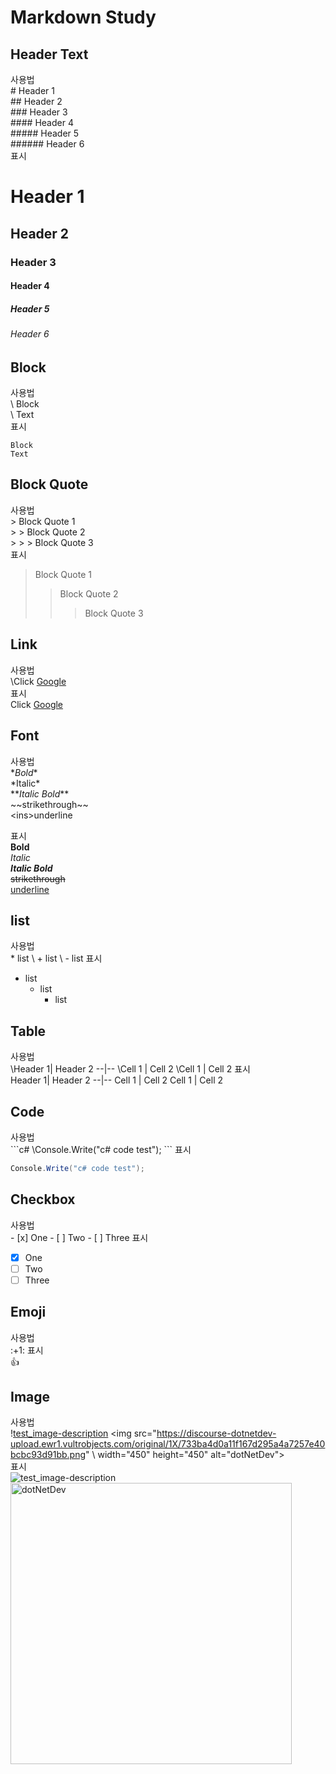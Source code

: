 # Markdown Study

## Header Text
사용법     
\# Header 1     
\## Header 2        
\### Header 3       
\#### Header 4      
\##### Header 5     
\###### Header 6        
표시      
# Header 1
## Header 2
### Header 3
#### Header 4
##### Header 5
###### Header 6

## Block
사용법     
\   Block       
\   Text        
표시      

    Block       
    Text    

## Block Quote
사용법     
\> Block Quote 1        
\> > Block Quote 2      
\> > > Block Quote 3        
표시
> Block Quote 1
> > Block Quote 2
> > > Block Quote 3

## Link
사용법     
\Click [Google](https://google.com)     
표시      
Click [Google](https://google.com)

## Font  
사용법     
\**Bold**  
\*Italic*  
\**_Italic Bold_**   
\~~strikethrough~~   
\<ins>underline</ins>  

표시      
**Bold**  
*Italic*  
**_Italic Bold_**   
~~strikethrough~~   
<ins>underline</ins>  

## list
사용법     
\* list
\  + list
\    - list
표시      
* list
  + list
    - list

## Table
사용법     
\Header 1| Header 2
\--|--
\Cell 1 | Cell 2
\Cell 1 | Cell 2
표시      
Header 1| Header 2
--|--
Cell 1 | Cell 2
Cell 1 | Cell 2

## Code
사용법     
\```c#
\Console.Write("c# code test");
\```
표시      
```c#
Console.Write("c# code test");
```

## Checkbox
사용법     
\- [x] One
\- [ ] Two
\- [ ] Three
표시      
- [x] One
- [ ] Two
- [ ] Three

## Emoji
사용법     
\:+1:
표시      
:+1:

## Image
사용법     
\![test_image-description](https://discourse-dotnetdev-upload.ewr1.vultrobjects.com/original/1X/733ba4d0a11f167d295a4a7257e40bcbc93d91bb.png)
\<img src="https://discourse-dotnetdev-upload.ewr1.vultrobjects.com/original/1X/733ba4d0a11f167d295a4a7257e40bcbc93d91bb.png" 
\     width="450" height="450" alt="dotNetDev"></img><br/>
표시      
![test_image-description](https://discourse-dotnetdev-upload.ewr1.vultrobjects.com/original/1X/733ba4d0a11f167d295a4a7257e40bcbc93d91bb.png)
<img src="https://discourse-dotnetdev-upload.ewr1.vultrobjects.com/original/1X/733ba4d0a11f167d295a4a7257e40bcbc93d91bb.png" 
     width="450" height="450" alt="dotNetDev"></img><br/>
